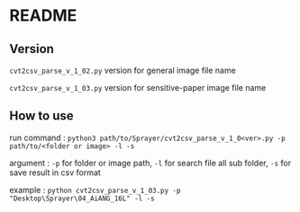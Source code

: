 # README

## Version
`cvt2csv_parse_v_1_02.py` version for general image file name

`cvt2csv_parse_v_1_03.py` version for sensitive-paper image file name

## How to use
run command : `python3 path/to/Sprayer/cvt2csv_parse_v_1_0<ver>.py -p path/to/<folder or image> -l -s`

argument : `-p` for folder or image path, `-l` for search file all sub folder, `-s` for save result in csv format

example : `python cvt2csv_parse_v_1_03.py -p "Desktop\Sprayer\04_AiANG_16L" -l -s`